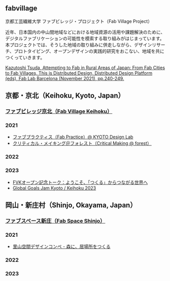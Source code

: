 ## fabvillage
京都工芸繊維大学 ファブビレッジ・プロジェクト（Fab Village Project）
  
近年、日本国内の中山間地域などにおける地域資源の活用や課題解決のために、デジタルファブリケーションの可能性を模索する取り組みがはじまっています。本プロジェクトでは、そうした地域の取り組みに併走しながら、デザインリサーチ、プロトタイピング、オープンデザインの実践的研究をおこない、地域を共につくっていきます。　　

[Kazutoshi Tsuda, Attempting to Fab in Rural Areas of Japan: From Fab Cities to Fab Villages, This is Distributed Design, Distributed Design Platform (eds), Fab Lab Barcelona (November 2021), pp.240-249.](https://distributeddesign.eu/wp-content/uploads/2021/10/This-Is-Distributed-Design-Book-by-Distributed-Design-Platform.pdf)

  
## 京都・京北（Keihoku, Kyoto, Japan）
### [ファブビレッジ京北（Fab Village Keihoku）](https://www.fvk.jp)
### 2021
- [ファブプラクティス（Fab Practice）@ KYOTO Design Lab](/2021_fabpractice.md)
- [クリティカル・メイキング＠フォレスト（Critical Making @ forest）](https://docs.google.com/document/d/1hLt4AraUKDrZMLQbUhMUFh-bUo7xMcup6_7gm2kAAx8/edit?usp=sharing)
### 2022 
### 2023
- [FVKオープン記念トーク：ようこそ、「つくる」からつながる世界へ](https://fvkopening-1sttalk.peatix.com/)
- [Global Goals Jam Kyoto / Keihoku 2023](https://fabcafe.com/jp/events/kyoto/ggj2023/)

## 岡山・新庄村（Shinjo, Okayama, Japan）
### [ファブスペース新庄（Fab Space Shinjo）](https://noph.localinfo.jp)  
### 2021
- [里山空間デザインコンペ - 森に、居場所をつくる](https://noph.localinfo.jp/pages/5107471/page_202107210905)
### 2022
### 2023


